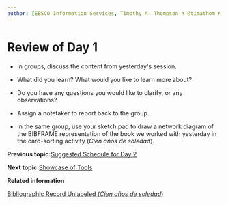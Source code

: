 ```yaml
---
author: [EBSCO Information Services, Timothy A. Thompson ⍝ @timathom ⍝ @timathom@indieweb.social]
---
```


# Review of Day 1

-   In groups, discuss the content from yesterday's session.

-   What did you learn? What would you like to learn more about?

-   Do you have any questions you would like to clarify, or any observations?

-   Assign a notetaker to report back to the group.


-   In the same group, use your sketch pad to draw a network diagram of the BIBFRAME representation of the book we worked with yesterday in the card-sorting activity \(*Cien años de soledad*\).


**Previous topic:**[Suggested Schedule for Day 2](../../day_2/suggested_schedule.md)

**Next topic:**[Showcase of Tools](../../day_2/lesson_1/showcase_of_tools.md)

**Related information**  


[Bibliographic Record Unlabeled \(*Cien años de soledad*\)](../../resources/activities/card_sorting_activity/card_sort_activity_bib_unlabeled.pdf)

